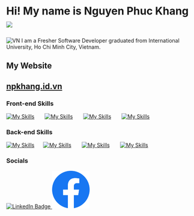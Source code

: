 Hi! My name is Nguyen Phuc Khang <img src="https://ci3.googleusercontent.com/mail-sig/AIorK4xJCYXKute2Im3Manv56syP5_qsDOVl1BUY6r4ILukaUfgI4_Hn4M59bcbwAD_Lip8NK9_hStE" width="200">
========================================================================================================================================
<img width="25" src="https://github.com/stevenrskelton/flag-icon/blob/16e5f3877c0a756e1e844174309581a82608633e/svg/country-4x3/vn.svg" alt="VN"/> I am a Fresher Software Developer graduated from International University, Ho Chi Minh City, Vietnam.
<br/>

## My Website

<h2><a href=https://npkhang.id.vn/ target=""_blank">npkhang.id.vn</a></h2>

### Front-end Skills

[![My Skills](https://skillicons.dev/icons?i=html,css)](https://skillicons.dev) &nbsp;&nbsp;&nbsp;&nbsp;&nbsp; [![My Skills](https://skillicons.dev/icons?i=js,ts)](https://skillicons.dev) &nbsp;&nbsp;&nbsp;&nbsp;&nbsp; [![My Skills](https://skillicons.dev/icons?i=react,vue)](https://skillicons.dev) &nbsp;&nbsp;&nbsp;&nbsp;&nbsp; [![My Skills](https://skillicons.dev/icons?i=tailwind,materialui)](https://skillicons.dev) &nbsp;&nbsp;&nbsp;&nbsp;&nbsp;
<br/>

### Back-end Skills

[![My Skills](https://skillicons.dev/icons?i=vite,next)](https://skillicons.dev) &nbsp;&nbsp;&nbsp;&nbsp;&nbsp;[![My Skills](https://skillicons.dev/icons?i=mysql,nginx)](https://skillicons.dev) &nbsp;&nbsp;&nbsp;&nbsp;&nbsp; [![My Skills](https://skillicons.dev/icons?i=py,fastapi)](https://skillicons.dev) &nbsp;&nbsp;&nbsp;&nbsp;&nbsp; [![My Skills](https://skillicons.dev/icons?i=vercel,postman)](https://skillicons.dev) &nbsp;&nbsp;&nbsp;&nbsp;&nbsp; 
<br/>

### Socials

<div id="badges">
  <a href="https://www.linkedin.com/in/ngpkhang/">
    <img src="https://ziadoua.github.io/m3-Markdown-Badges/badges/LinkedIn/linkedin1.svg" alt="LinkedIn Badge"/>
  </a>
  <a href="https://www.facebook.com/JavaKhangNguyen/">
    <img src="https://github.com/JavaKhangNguyen/markdown-badges/blob/25be1ccdc355fce5ac06e88455de7c11e7399755/facebook1.svg" alt="Facebook Badge"/>
  </a>
</div>

